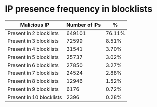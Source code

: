 # IP presence frequency in blocklists
| Malicious IP | Number of IPs | % |
|----|----|----|
| Present in 2 blocklists | 649101 | 76.11% |
| Present in 3 blocklists | 72599 | 8.51% |
| Present in 4 blocklists | 31541 | 3.70% |
| Present in 5 blocklists | 25737 | 3.02% |
| Present in 6 blocklists | 27850 | 3.27% |
| Present in 7 blocklists | 24524 | 2.88% |
| Present in 8 blocklists | 12946 | 1.52% |
| Present in 9 blocklists | 6176 | 0.72% |
| Present in 10 blocklists | 2396 | 0.28% |

